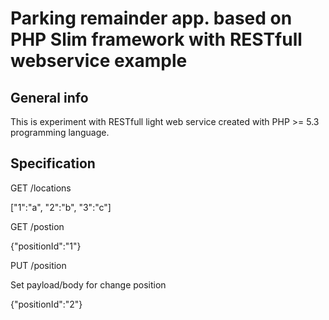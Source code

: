 Parking remainder app. based on PHP Slim framework with RESTfull webservice example
===================================================================================

General info
------------
This is experiment with RESTfull light web service created with PHP >= 5.3 programming language.


Specification
-------------

GET /locations

["1":"a", "2":"b", "3":"c"]


GET /postion

{"positionId":"1"}



PUT /position

Set payload/body for change position

{"positionId":"2"}

